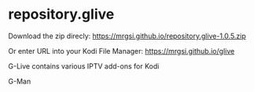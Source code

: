 # repository.glive

Download the zip direcly: 
https://mrgsi.github.io/repository.glive-1.0.5.zip

Or enter URL into your Kodi File Manager:
https://mrgsi.github.io/glive

G-Live contains various IPTV add-ons for Kodi

G-Man
 
